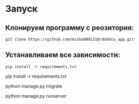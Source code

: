 # Запуск

## Клонируем программу с реозитория:
```
git clone https://github.com/misha9991310/dadata_app.git
```
## Устанавливаем все зависимости:
```
pip install -r requirements.txt
```

pip install -r requirements.txt

python manage.py migrate

python manage.py runserver
```


